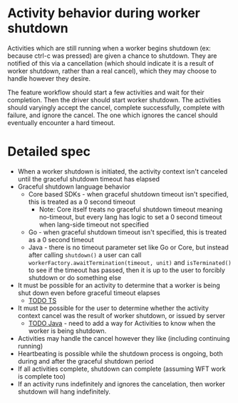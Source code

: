 # Activity behavior during worker shutdown
Activities which are still running when a worker begins shutdown (ex: because ctrl-c was pressed)
are given a chance to shutdown. They are notified of this via a cancellation (which should indicate
it is a result of worker shutdown, rather than a real cancel), which they may choose to handle
however they desire.

The feature workflow should start a few activities and wait for their completion. Then the driver should
start worker shutdown. The activities should varyingly accept the cancel, complete successfully,
complete with failure, and ignore the cancel. The one which ignores the cancel should eventually
encounter a hard timeout.

# Detailed spec
* When a worker shutdown is initiated, the activity context isn't canceled until the
  graceful shutdown timeout has elapsed
* Graceful shutdown language behavior
  * Core based SDKs - when graceful shutdown timeout isn't specified, this is treated as a 0 second timeout
    * Note: Core itself treats no graceful shutdown timeout meaning no-timeout, but every lang has logic to
      set a 0 second timeout when lang-side timeout not specified
  * Go - when graceful shutdown timeout isn't specified, this is treated as a 0 second timeout
  * Java - there is no timeout parameter set like Go or Core, but instead after calling `shutdown()` 
    a user can call `workerFactory.awaitTermination(timeout, unit)` and `isTerminated()` to see if the timeout
    has passed, then it is up to the user to forcibly shutdown or do something else
* It must be possible for an activity to determine that a worker is being shut down even before graceful timeout elapses
  * [TODO TS](https://github.com/temporalio/sdk-typescript/issues/1739)
* It must be possible for the user to determine whether the activity context cancel was the result of worker shutdown,
  or issued by server
  * [TODO Java](https://github.com/temporalio/sdk-java/issues/1005) - need to add a way for Activities to know when the worker is being shutdown.
* Activities may handle the cancel however they like (including continuing running)
* Heartbeating is possible while the shutdown process is ongoing, both during and after the graceful shutdown period
* If all activities complete, shutdown can complete (assuming WFT work is complete too)
* If an activity runs indefinitely and ignores the cancelation, then worker shutdown will hang indefinitely.
